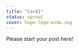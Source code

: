 ```yaml
---
title: "Card1"
status: sprout
cover: hugo-logo-wide.svg
---
```


<!-- status: sprout, bloom, mature (completion: sprout < bloom < mature ) -->

Please start your post here!